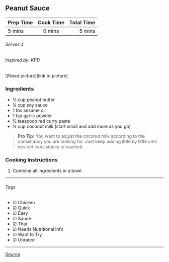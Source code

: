 ## Peanut Sauce

| Prep Time  | Cook Time    | Total Time  |
| ---------- |:------------:| -----------:|
| 5 mins    | 0 mins      | 5 mins     |


###### Serves 4
###### Inspired by: KPD

![Need picture](link to picture)

### Ingredients

* ½ cup peanut butter
* ¼ cup soy sauce
* 1 tbs sesame oil
* 1 tsp garlic powder
* ½ teaspoon red curry paste
* ½ cup coconut milk (start small and add more as you go)

> **Pro Tip:** You want to adjust the coconut milk according to the consistancy you are looking for. Just keep adding little by little until desired consistancy is reached.

### Cooking Instructions

1. Combine all ingredients in a bowl.

---

###### Tags
- ☑ Chicken
- ☑ Quick
- ☑ Easy
- ☑ Sauce
- ☑ Thai
- ☑ Needs Nutritional Info
- ☑ Want to Try
- ☑ Unrated


---

[Source](http://www.food.com/recipe/thai-peanut-sauce-407713)

